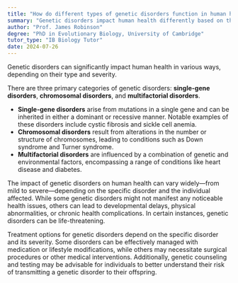 ```yaml
---
title: "How do different types of genetic disorders function in human health?"
summary: "Genetic disorders impact human health differently based on their type and severity, influencing various aspects of physical and mental well-being."
author: "Prof. James Robinson"
degree: "PhD in Evolutionary Biology, University of Cambridge"
tutor_type: "IB Biology Tutor"
date: 2024-07-26
---
```


Genetic disorders can significantly impact human health in various ways, depending on their type and severity.

There are three primary categories of genetic disorders: **single-gene disorders**, **chromosomal disorders**, and **multifactorial disorders**. 

- **Single-gene disorders** arise from mutations in a single gene and can be inherited in either a dominant or recessive manner. Notable examples of these disorders include cystic fibrosis and sickle cell anemia. 
- **Chromosomal disorders** result from alterations in the number or structure of chromosomes, leading to conditions such as Down syndrome and Turner syndrome. 
- **Multifactorial disorders** are influenced by a combination of genetic and environmental factors, encompassing a range of conditions like heart disease and diabetes.

The impact of genetic disorders on human health can vary widely—from mild to severe—depending on the specific disorder and the individual affected. While some genetic disorders might not manifest any noticeable health issues, others can lead to developmental delays, physical abnormalities, or chronic health complications. In certain instances, genetic disorders can be life-threatening.

Treatment options for genetic disorders depend on the specific disorder and its severity. Some disorders can be effectively managed with medication or lifestyle modifications, while others may necessitate surgical procedures or other medical interventions. Additionally, genetic counseling and testing may be advisable for individuals to better understand their risk of transmitting a genetic disorder to their offspring.
    